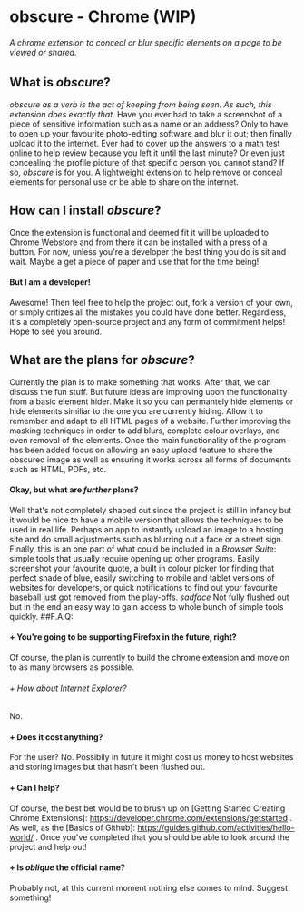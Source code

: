 # obscure - Chrome (WIP)
###### A chrome extension to conceal or blur specific elements on a page to be viewed or shared.
## What is *obscure*?
*obscure as a verb is the act of keeping from being seen. As such, this extension does exactly that.*
Have you ever had to take a screenshot of a piece of sensitive information such as a name or an address? Only to have to open up your favourite photo-editing software and blur it out; then finally upload it to the internet. Ever had to cover up the answers to a math test online to help review because you left it until the last minute? Or even just concealing the profile picture of that specific person you cannot stand? If so, *obscure* is for you. A lightweight extension to help remove or conceal elements for personal use or be able to share on the internet.
## How can I install *obscure*?
Once the extension is functional and deemed fit it will be uploaded to Chrome Webstore and from there it can be installed with a press of a button. For now, unless you're a developer the best thing you do is sit and wait. Maybe a get a piece of paper and use that for the time being!
#### But I am a developer!
Awesome! Then feel free to help the project out, fork a version of your own, or simply critizes all the mistakes you could have done better. Regardless, it's a completely open-source project and any form of commitment helps! Hope to see you around.
## What are the plans for *obscure*?
Currently the plan is to make something that works. After that, we can discuss the fun stuff. 
But future ideas are improving upon the functionality from a basic element hider. Make it so you can permantely hide elements or hide elements similiar to the one you are currently hiding. Allow it to remember and adapt to all HTML pages of a website.
Further improving the masking techniques in order to add blurs, complete colour overlays, and even removal of the elements.
Once the main functionality of the program has been added focus on allowing an easy upload feature to share the obscured image as well as ensuring it works across all forms of documents such as HTML, PDFs, etc.
#### Okay, but what are *further* plans?
Well that's not completely shaped out since the project is still in infancy but it would be nice to have a mobile version that allows the techniques to be used in real life. Perhaps an app to instantly upload an image to a hosting site and do small adjustments such as blurring out a face or a street sign. Finally, this is an one part of what could be included in a *Browser Suite*: simple tools that usually require opening up other programs. Easily screenshot your favourite quote, a built in colour picker for finding that perfect shade of blue, easily switching to mobile and tablet versions of websites for developers, or quick notifications to find out your favourite baseball just got removed from the play-offs. *sadface* Not fully flushed out but in the end an easy way to gain access to whole bunch of simple tools quickly.
##F.A.Q:
#### + You're going to be supporting Firefox in the future, right?
Of course, the plan is currently to build the chrome extension and move on to as many browsers as possible.
###### + How about Internet Explorer?
No.
#### + Does it cost anything?
For the user? No. Possibily in future it might cost us money to host websites and storing images but that hasn't been flushed out.
#### + Can I help?
Of course, the best bet would be to brush up on [Getting Started Creating Chrome Extensions]: https://developer.chrome.com/extensions/getstarted . As well, as the [Basics of Github]: https://guides.github.com/activities/hello-world/ . Once you've completed that you should be able to look around the project and help out!
#### + Is *oblique* the official name?
Probably not, at this current moment nothing else comes to mind. Suggest something!
